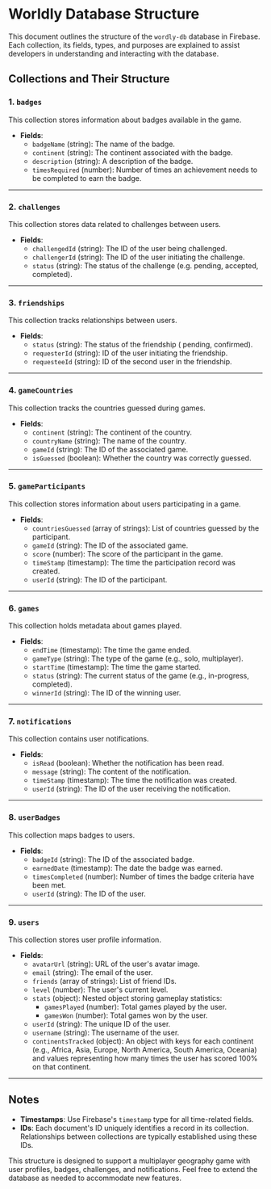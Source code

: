 # Worldly Database Structure

This document outlines the structure of the `wordly-db` database in Firebase. Each collection, its fields, types, and purposes are explained to assist developers in understanding and interacting with the database.

## Collections and Their Structure

### 1. `badges`
This collection stores information about badges available in the game.
- **Fields**:
  - `badgeName` (string): The name of the badge.
  - `continent` (string): The continent associated with the badge.
  - `description` (string): A description of the badge.
  - `timesRequired` (number): Number of times an achievement needs to be completed to earn the badge.

---

### 2. `challenges`
This collection stores data related to challenges between users.
- **Fields**:
  - `challengedId` (string): The ID of the user being challenged.
  - `challengerId` (string): The ID of the user initiating the challenge.
  - `status` (string): The status of the challenge (e.g. pending, accepted, completed).

---

### 3. `friendships`
This collection tracks relationships between users.
- **Fields**:
  - `status` (string): The status of the friendship ( pending, confirmed).
  - `requesterId` (string): ID of the user initiating the friendship.
  - `requesteeId` (string): ID of the second user in the friendship.

---

### 4. `gameCountries`
This collection tracks the countries guessed during games.
- **Fields**:
  - `continent` (string): The continent of the country.
  - `countryName` (string): The name of the country.
  - `gameId` (string): The ID of the associated game.
  - `isGuessed` (boolean): Whether the country was correctly guessed.

---

### 5. `gameParticipants`
This collection stores information about users participating in a game.
- **Fields**:
  - `countriesGuessed` (array of strings): List of countries guessed by the participant.
  - `gameId` (string): The ID of the associated game.
  - `score` (number): The score of the participant in the game.
  - `timeStamp` (timestamp): The time the participation record was created.
  - `userId` (string): The ID of the participant.

---

### 6. `games`
This collection holds metadata about games played.
- **Fields**:
  - `endTime` (timestamp): The time the game ended.
  - `gameType` (string): The type of the game (e.g., solo, multiplayer).
  - `startTime` (timestamp): The time the game started.
  - `status` (string): The current status of the game (e.g., in-progress, completed).
  - `winnerId` (string): The ID of the winning user.

---

### 7. `notifications`
This collection contains user notifications.
- **Fields**:
  - `isRead` (boolean): Whether the notification has been read.
  - `message` (string): The content of the notification.
  - `timeStamp` (timestamp): The time the notification was created.
  - `userId` (string): The ID of the user receiving the notification.

---

### 8. `userBadges`
This collection maps badges to users.
- **Fields**:
  - `badgeId` (string): The ID of the associated badge.
  - `earnedDate` (timestamp): The date the badge was earned.
  - `timesCompleted` (number): Number of times the badge criteria have been met.
  - `userId` (string): The ID of the user.

---

### 9. `users`
This collection stores user profile information.
- **Fields**:
  - `avatarUrl` (string): URL of the user's avatar image.
  - `email` (string): The email of the user.
  - `friends` (array of strings): List of friend IDs.
  - `level` (number): The user's current level.
  - `stats` (object): Nested object storing gameplay statistics:
    - `gamesPlayed` (number): Total games played by the user.
    - `gamesWon` (number): Total games won by the user.
  - `userId` (string): The unique ID of the user.
  - `username` (string): The username of the user.
  - `continentsTracked` (object): An object with keys for each continent
     (e.g., Africa, Asia, Europe, North America, South America, Oceania) and 
     values representing how many times the user has scored 100% on that continent.

---

## Notes
- **Timestamps**: Use Firebase's `timestamp` type for all time-related fields.
- **IDs**: Each document's ID uniquely identifies a record in its collection. Relationships between collections are typically established using these IDs.

This structure is designed to support a multiplayer geography game with user profiles, badges, challenges, and notifications. Feel free to extend the database as needed to accommodate new features.
